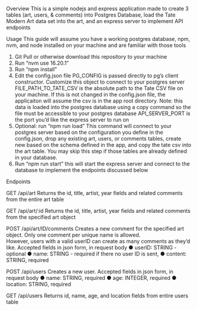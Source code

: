 Overview
This is a simple nodejs and express application made to create 3 tables (art, users, & comments) into Postgres Database, load the Tate Modern Art data set into the art, and an express server to implement API endpoints 

Usage
This guide will assume you have a working postgres database, npm, nvm, and node installed on your machine and are familiar with those tools

1. Git Pull or otherwise download this repository to your machine
2. Run “nvm use 16.20.1”
3. Run “npm install” 
4. Edit the config.json file
    PG_CONFIG is passed directly to pg’s client constructor.  Customize this object to connect to your postgres server
    FILE_PATH_TO_TATE_CSV is the absolute path to the Tate CSV file on your machine.  If this is not changed in the config.json file, the applicaiton will assume the csv is in the app root directory. Note: this data is loaded into the postgres database using a copy command so the file must be accessible to your postgres database
    API_SERVER_PORT is the port you’d like the express server to run on
5. Optional: run “npm run load”
    This command will connect to your postgres server based on the configuration you define in the config.json, drop any existing art, users, or comments tables, create new based on the schema defined in the app, and copy the tate csv into the art table.  You may skip this step if those tables are already defined in your database. 
6. Run “npm run start” this will start the express server and connect to the database to implement the endpoints discussed below

Endpoints

GET /api/art
    Returns the id, title, artist, year fields and related comments from the entire art table

GET /api/art/:id
    Returns the id, title, artist, year fields and related comments from the specified art object

POST /api/art/ID/comments
    Creates a new comment for the specified art object.  Only one comment per unique name is allowed.  
    However, users with a valid userID can create as many comments as they’d like.  Accepted fields in json form, in request body
    ​​● userID: STRING - optional
    ● name: STRING - required if there no user ID is sent,
    ● content: STRING, required

POST /api/users
    Creates a new user.  Accepted fields in json form, in request body
    ● name: STRING, required
    ● age: INTEGER, required
    ● location: STRING, required

GET  /api/users
    Returns id, name, age, and location fields from entire users table
 							
						 					